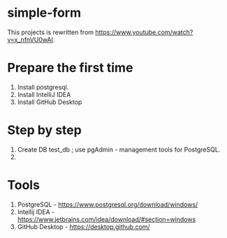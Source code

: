 # simple-form

This projects is rewritten from https://www.youtube.com/watch?v=x_nfnVU0wAI.

# Prepare the first time

1. Install postgresql.
2. Install IntelliJ IDEA
3. Install GitHub Desktop

# Step by step
1. Create DB test_db ; use pgAdmin - management tools for PostgreSQL.
2.

# Tools
1. PostgreSQL - https://www.postgresql.org/download/windows/
2. Intellij IDEA - https://www.jetbrains.com/idea/download/#section=windows
3. GitHub Desktop - https://desktop.github.com/
